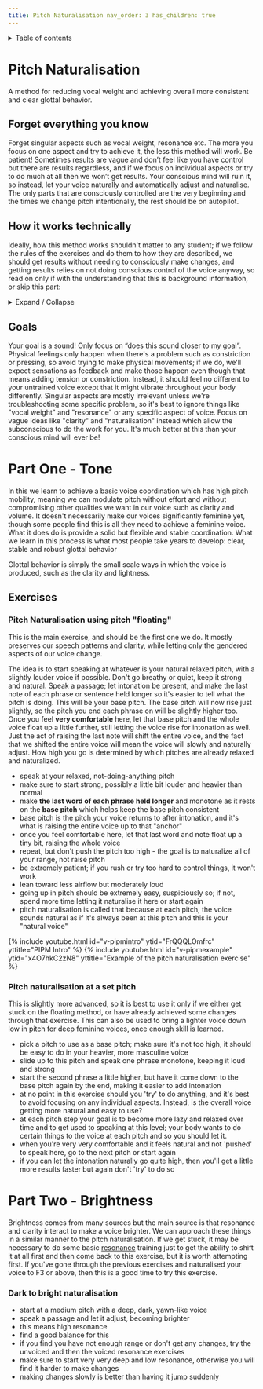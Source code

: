```yaml
---
title: Pitch Naturalisation nav_order: 3 has_children: true
---
```

<details closed markdown="block">
  <summary>
    Table of contents
  </summary>
{: .text-delta }
1. TOC
{:toc}
</details>

# Pitch Naturalisation
A method for reducing vocal weight and achieving overall more consistent and
clear glottal behavior.

## Forget everything you know
Forget singular aspects such as vocal weight, resonance etc. The more you focus
on one aspect and try to achieve it, the less this method will work. Be patient!
Sometimes results are vague and don’t feel like you have control but there are
results regardless, and if we focus on individual aspects or try to do much at
all then we won’t get results. Your conscious mind will ruin it, so instead, let
your voice naturally and automatically adjust and naturalise. The only parts
that are consciously controlled are the very beginning and the times we change
pitch intentionally, the rest should be on autopilot.

## How it works technically
Ideally, how this method works shouldn't matter to any student; if we follow the
rules of the exercises and do them to how they are described, we should get
results without needing to consciously make changes, and getting results relies
on not doing conscious control of the voice anyway, so read on only if with the
understanding that this is background information, or skip this part:
<details closed markdown="block">
<summary markdown="block">
Expand / Collapse
</summary>
How it works is fairly simple. Our voices have certain conflations, meaning when you try to do X, you do Y as well. Sometimes these conflations are harmful, but sometimes they represent a natural balance of sorts. Pitch happens to be conflated positively with almost every aspect of voice feminization to a small degree, and our ability to modulate pitch without effort and without compromising other aspects represents a substantial portion of the skills and behaviors needed for voice feminisation and general vocal ability. The skills that are possible to learn through these methods can represent what normally takes years to develop through day to day practice.

These skills once learned are useful at any pitch, meaning we can also achieve
lower pitches while maintaining the feminine characteristics and other general
skills we learned through these methods. It's important to note that pitch
itself is mostly irrelevant to the "quality" or the gender of the voice. Instead
it is a powerful tool to be used to make the changes we want. The goal is not to
'raise pitch', but to improve the voice at every pitch. Eventually, we might
gain the skills needed to semi-consciously modify vocal weight, but this takes a
very large amount of practice.
</details>

## Goals
Your goal is a sound! Only focus on “does this sound closer to my goal”.
Physical feelings only happen when there's a problem such as constriction or
pressing, so avoid trying to make physical movements; if we do, we'll expect
sensations as feedback and make those happen even though that means adding
tension or constriction. Instead, it should feel no different to your untrained
voice except that it might vibrate throughout your body differently. Singular
aspects are mostly irrelevant unless we're troubleshooting some specific
problem, so it's best to ignore things like "vocal weight" and "resonance" or
any specific aspect of voice. Focus on vague ideas like "clarity" and
"naturalisation" instead which allow the subconscious to do the work for you.
It's much better at this than your conscious mind will ever be!



# Part One - Tone
In this we learn to achieve a basic voice coordination which has high pitch
mobility, meaning we can modulate pitch without effort and without compromising
other qualities we want in our voice such as clarity and volume. It doesn't
necessarily make our voices significantly feminine yet, though some people find
this is all they need to achieve a feminine voice. What it does do is provide a
solid but flexible and stable coordination. What we learn in this process is
what most people take years to develop: clear, stable and robust glottal
behavior

Glottal behavior is simply the small scale ways in which the voice is produced,
such as the clarity and lightness.


## Exercises

### Pitch Naturalisation using pitch "floating"
This is the main exercise, and should be the first one we do. It mostly
preserves our speech patterns and clarity, while letting only the gendered
aspects of our voice change.

The idea is to start speaking at whatever is your natural relaxed pitch, with a
slightly louder voice if possible. Don't go breathy or quiet, keep it strong and
natural. Speak a passage; let intonation be present, and make the last note of
each phrase or sentence held longer so it's easier to tell what the pitch is
doing. This will be your base pitch. The base pitch will now rise just slightly,
so the pitch you end each phrase on will be slightly higher too. Once you feel
**very comfortable** here, let that base pitch and the whole voice float up a
little further, still letting the voice rise for intonation as well. Just the
act of raising the last note will shift the entire voice, and the fact that we
shifted the entire voice will mean the voice will slowly and naturally adjust.
How high you go is determined by which pitches are already relaxed and
naturalized.
- speak at your relaxed, not-doing-anything pitch
- make sure to start strong, possibly a little bit louder and heavier than
  normal
- make **the last word of each phrase held longer** and monotone as it rests on
  the **base pitch** which helps keep the base pitch consistent
- base pitch is the pitch your voice returns to after intonation, and it's what
  is raising the entire voice up to that "anchor"
- once you feel comfortable here, let that last word and note float up a tiny
  bit, raising the whole voice
- repeat, but don't push the pitch too high - the goal is to naturalize all of
  your range, not raise pitch
- be extremely patient; if you rush or try too hard to control things, it won't
  work
- lean toward less airflow but moderately loud
- going up in pitch should be extremely easy, suspiciously so; if not, spend
  more time letting it naturalise it here or start again
- pitch naturalisation is called that because at each pitch, the voice sounds
  natural as if it's always been at this pitch and this is your "natural voice"

{% include youtube.html id="v-pipmintro" ytid="FrQQQLOmfrc" yttitle="PIPM Intro"
%} {% include youtube.html id="v-pipmexample" ytid="x4O7hkC2zN8"
yttitle="Example of the pitch naturalisation exercise" %}

### Pitch naturalisation at a set pitch
This is slightly more advanced, so it is best to use it only if we either get
stuck on the floating method, or have already achieved some changes through that
exercise. This can also be used to bring a lighter voice down low in pitch for
deep feminine voices, once enough skill is learned.
- pick a pitch to use as a base pitch; make sure it's not too high, it should be
  easy to do in your heavier, more masculine voice
- slide up to this pitch and speak one phrase monotone, keeping it loud and
  strong
- start the second phrase a little higher, but have it come down to the base
  pitch again by the end, making it easier to add intonation
- at no point in this exercise should you 'try' to do anything, and it's best to
  avoid focusing on any individual aspects. Instead, is the overall voice
  getting more natural and easy to use?
- at each pitch step your goal is to become more lazy and relaxed over time and
  to get used to speaking at this level; your body wants to do certain things to
  the voice at each pitch and so you should let it.
- when you're very very comfortable and it feels natural and not 'pushed' to
  speak here, go to the next pitch or start again
- if you can let the intonation naturally go quite high, then you'll get a
  little more results faster but again don't 'try' to do so

# Part Two - Brightness
Brightness comes from many sources but the main source is that resonance and
clarity interact to make a voice brighter. We can approach these things in a
similar manner to the pitch naturalisation. If we get stuck, it may be necessary
to do some basic [resonance](/wiki/pages/resonance) training just to get the
ability to shift it at all first and then come back to this exercise, but it is
worth attempting first. If you've gone through the previous exercises and
naturalised your voice to F3 or above, then this is a good time to try this
exercise.
### Dark to bright naturalisation
- start at a medium pitch with a deep, dark, yawn-like voice
- speak a passage and let it adjust, becoming brighter
- this means high resonance
- find a good balance for this
- if you find you have not enough range or don't get any changes, try the
  unvoiced and then the voiced resonance exercises
- make sure to start very very deep and low resonance, otherwise you will find
  it harder to make changes
- making changes slowly is better than having it jump suddenly
